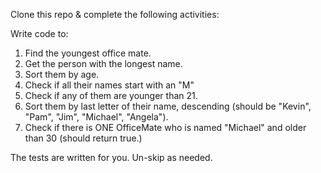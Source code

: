 Clone this repo & complete the following activities:

Write code to:
  1. Find the youngest office mate.
  2. Get the person with the longest name.
  3. Sort them by age.
  4. Check if all their names start with an "M"
  5. Check if any of them are younger than 21.
  6. Sort them by last letter of their name, descending (should be "Kevin", "Pam", "Jim", "Michael", "Angela").
  7. Check if there is ONE OfficeMate who is named "Michael" and older than 30 (should return true.)


The tests are written for you. Un-skip as needed.
